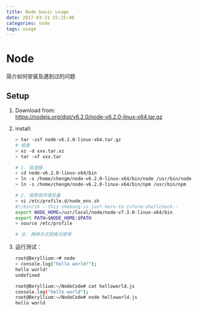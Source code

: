 ```yaml
---
title: Node basic usage
date: 2017-03-21 15:15:40
categories: node
tags: usage
---
```

# Node

简介如何安装及遇到过的问题

## Setup

1. Download from:  
    <https://nodejs.org/dist/v6.2.0/node-v6.2.0-linux-x64.tar.gz>

2. install:
    ```bash
    > tar -zxf node-v6.2.0-linux-x64.tar.gz
    # 或者
    > xz -d xxx.tar.xz
    > tar -xf xxx.tar

    # 1. 软连接
    > cd node-v6.2.0-linux-x64/bin
    > ln -s /home/chengm/node-v6.2.0-linux-x64/bin/node /usr/bin/node
    > ln -s /home/chengm/node-v6.2.0-linux-x64/bin/npm /usr/bin/npm

    # 2. 或修改环境变量
    > vi /etc/profile.d/node_env.sh
    #!/bin/sh --this-shebang-is-just-here-to-inform-shellcheck--
    export NODE_HOME=/usr/local/node/node-v7.3.0-linux-x64/bin
    export PATH=$NODE_HOME:$PATH
    > source /etc/profile

    # 注: 两种方式视情况使用
    ```

3. 运行测试：
    ```bash
    root@Beryllium:~# node
    > console.log("hello world!");
    hello world!
    undefined

    root@Beryllium:~/NodeCode# cat helloworld.js
    console.log("hello world");
    root@Beryllium:~/NodeCode# node helloworld.js
    hello world
    ```
